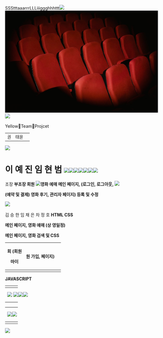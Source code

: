 ﻿SSStttaaarrrLLLiiiggghhhttt![](readme/Aspose.Words.4aa99f98-88d1-401a-ae42-b1833871e3ac.001.png)![](readme/Aspose.Words.4aa99f98-88d1-401a-ae42-b1833871e3ac.002.jpeg)![](readme/Aspose.Words.4aa99f98-88d1-401a-ae42-b1833871e3ac.003.png)

YellowTeamProjcet

|     |      |     |
| :-- | :--- | :-- |
| 권  | 태윤 |     |

![](Aspose.Words.4aa99f98-88d1-401a-ae42-b1833871e3ac.004.png)

# 이 예 진 임 현 범 ![](readme/Aspose.Words.4aa99f98-88d1-401a-ae42-b1833871e3ac.005.png)![](readme/Aspose.Words.4aa99f98-88d1-401a-ae42-b1833871e3ac.006.png)![](readme/Aspose.Words.4aa99f98-88d1-401a-ae42-b1833871e3ac.007.png)![](readme/Aspose.Words.4aa99f98-88d1-401a-ae42-b1833871e3ac.008.png)![](readme/Aspose.Words.4aa99f98-88d1-401a-ae42-b1833871e3ac.009.png)![](readme/Aspose.Words.4aa99f98-88d1-401a-ae42-b1833871e3ac.010.png)![](readme/Aspose.Words.4aa99f98-88d1-401a-ae42-b1833871e3ac.011.png)

조장 **부조장 회원 ![](readme/Aspose.Words.4aa99f98-88d1-401a-ae42-b1833871e3ac.012.png)영화 예매 메인 페이지, (로그인, 로그아웃, ![](readme/Aspose.Words.4aa99f98-88d1-401a-ae42-b1833871e3ac.013.png)**

**(예약 및 결제) 영화 후기, 관리자 페이지) 등록 및 수정**

![](readme/Aspose.Words.4aa99f98-88d1-401a-ae42-b1833871e3ac.014.png)

김 승 한 임 채 은 차 정 호 **HTML CSS**

**메인 페이지, 영화 예매 (상 영일정)**

**메인 페이지, 영화 검색 및 CSS**

| <p>**회 (회원**</p><p>**마이**</p> | **원 가입, 페이지)** |     |
| ---------------------------------- | :------------------- | :-- |
|                                    |                      |     |

**JAVASCRIPT**

|     |     |     |
| :-- | :-- | :-- |
|     |     |     |

` `![](readme/Aspose.Words.4aa99f98-88d1-401a-ae42-b1833871e3ac.015.png) ![](readme/Aspose.Words.4aa99f98-88d1-401a-ae42-b1833871e3ac.016.png)![](readme/Aspose.Words.4aa99f98-88d1-401a-ae42-b1833871e3ac.017.png)![](readme/Aspose.Words.4aa99f98-88d1-401a-ae42-b1833871e3ac.018.png)

|     |     |     |
| :-- | :-- | :-- |
|     |     |     |
|     |     |     |
|     |     |     |

` `![](readme/Aspose.Words.4aa99f98-88d1-401a-ae42-b1833871e3ac.019.png)![](readme/Aspose.Words.4aa99f98-88d1-401a-ae42-b1833871e3ac.020.png)

|     |     |     |
| :-- | :-- | :-- |
|     |     |     |

![](readme/Aspose.Words.4aa99f98-88d1-401a-ae42-b1833871e3ac.021.png)
